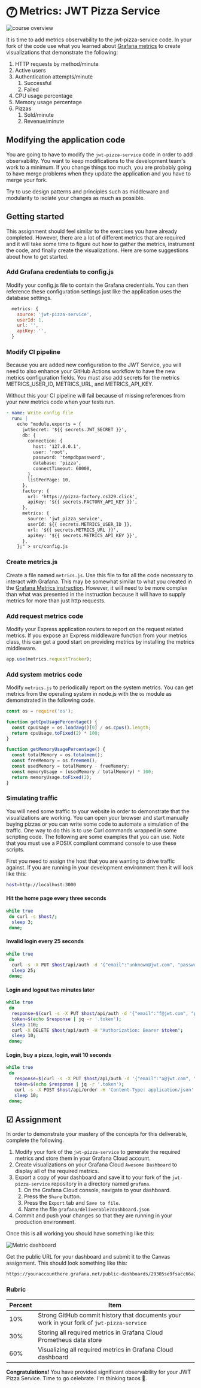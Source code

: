 # ⓻ Metrics: JWT Pizza Service

![course overview](../sharedImages/courseOverview.png)

It is time to add metrics observability to the jwt-pizza-service code. In your fork of the code use what you learned about [Grafana metrics](../grafanaMetrics/grafanaMetrics.md) to create visualizations that demonstrate the following:

1. HTTP requests by method/minute
1. Active users
1. Authentication attempts/minute
   1. Successful
   1. Failed
1. CPU usage percentage
1. Memory usage percentage
1. Pizzas
   1. Sold/minute
   1. Revenue/minute

## Modifying the application code

You are going to have to modify the `jwt-pizza-service` code in order to add observability. You want to keep modifications to the development team's work to a minimum. If you change things too much, you are probably going to have merge problems when they update the application and you have to merge your fork.

Try to use design patterns and principles such as middleware and modularity to isolate your changes as much as possible.

## Getting started

This assignment should feel similar to the exercises you have already completed. However, there are a lot of different metrics that are required and it will take some time to figure out how to gather the metrics, instrument the code, and finally create the visualizations. Here are some suggestions about how to get started.

### Add Grafana credentials to config.js

Modify your config.js file to contain the Grafana credentials. You can then reference these configuration settings just like the application uses the database settings.

```js
  metrics: {
    source: 'jwt-pizza-service',
    userId: 1,
    url: '',
    apiKey: '',
  }
```

### Modify CI pipeline

Because you are added new configuration to the JWT Service, you will need to also enhance your GitHub Actions workflow to have the new metrics configuration fields. You must also add secrets for the metrics METRICS_USER_ID, METRICS_URL, and METRICS_API_KEY.

Without this your CI pipeline will fail because of missing references from your new metrics code when your tests run.

```yml
- name: Write config file
  run: |
    echo "module.exports = {
      jwtSecret: '${{ secrets.JWT_SECRET }}',
      db: {
        connection: {
          host: '127.0.0.1',
          user: 'root',
          password: 'tempdbpassword',
          database: 'pizza',
          connectTimeout: 60000,
        },
        listPerPage: 10,
      },
      factory: {
        url: 'https://pizza-factory.cs329.click',
        apiKey: '${{ secrets.FACTORY_API_KEY }}',
      },
      metrics: {
        source: 'jwt_pizza_service',
        userId: ${{ secrets.METRICS_USER_ID }},
        url: '${{ secrets.METRICS_URL }}',
        apiKey: '${{ secrets.METRICS_API_KEY }}',
      },            
    };" > src/config.js
```

### Create metrics.js

Create a file named `metrics.js`. Use this file to for all the code necessary to interact with Grafana. This may be somewhat similar to what you created in the [Grafana Metrics instruction](../grafanaMetrics/grafanaMetrics.md). However, it will need to be more complex than what was presented in the instruction because it will have to supply metrics for more than just http requests.

### Add request metrics code

Modify your Express application routers to report on the request related metrics. If you expose an Express middleware function from your metrics class, this can get a good start on providing metrics by installing the metrics middleware.

```js
app.use(metrics.requestTracker);
```

### Add system metrics code

Modify `metrics.js` to periodically report on the system metrics. You can get metrics from the operating system in node.js with the `os` module as demonstrated in the following code.

```js
const os = require('os');

function getCpuUsagePercentage() {
  const cpuUsage = os.loadavg()[0] / os.cpus().length;
  return cpuUsage.toFixed(2) * 100;
}

function getMemoryUsagePercentage() {
  const totalMemory = os.totalmem();
  const freeMemory = os.freemem();
  const usedMemory = totalMemory - freeMemory;
  const memoryUsage = (usedMemory / totalMemory) * 100;
  return memoryUsage.toFixed(2);
}
```

### Simulating traffic

You will need some traffic to your website in order to demonstrate that the visualizations are working. You can open your browser and start manually buying pizzas or you can write some code to automate a simulation of the traffic. One way to do this is to use Curl commands wrapped in some scripting code. The following are some examples that you can use. Note that you must use a POSIX compliant command console to use these scripts.

First you need to assign the host that you are wanting to drive traffic against. If you are running in your development environment then it will look like this:

```sh
host=http://localhost:3000
```

#### Hit the home page every three seconds

```sh
while true
 do curl -s $host/;
  sleep 3;
 done;
```

#### Invalid login every 25 seconds

```sh
while true
 do
  curl -s -X PUT $host/api/auth -d '{"email":"unknown@jwt.com", "password":"bad"}' -H 'Content-Type: application/json';
  sleep 25;
 done;
```

#### Login and logout two minutes later

```sh
while true
 do
  response=$(curl -s -X PUT $host/api/auth -d '{"email":"f@jwt.com", "password":"franchisee"}' -H 'Content-Type: application/json');
  token=$(echo $response | jq -r '.token');
  sleep 110;
  curl -X DELETE $host/api/auth -H "Authorization: Bearer $token";
  sleep 10;
 done;
```

#### Login, buy a pizza, login, wait 10 seconds

```sh
while true
 do
   response=$(curl -s -X PUT $host/api/auth -d '{"email":"a@jwt.com", "password":"admin"}' -H 'Content-Type: application/json');
   token=$(echo $response | jq -r '.token');
   curl -s -X POST $host/api/order -H 'Content-Type: application/json' -d '{"franchiseId": 1, "storeId":1, "items":[{ "menuId": 1, "description": "Veggie", "price": 0.05 }]}'  -H "Authorization: Bearer $token"; curl -X DELETE $host/api/auth -H "Authorization: Bearer $token";
   sleep 10;
 done;
```

## ☑ Assignment

In order to demonstrate your mastery of the concepts for this deliverable, complete the following.

1. Modify your fork of the `jwt-pizza-service` to generate the required metrics and store them in your Grafana Cloud account.
1. Create visualizations on your Grafana Cloud `Awesome Dashboard` to display all of the required metrics.
1. Export a copy of your dashboard and save it to your fork of the `jwt-pizza-service` repository in a directory named `grafana`.
   1. On the Grafana Cloud console, navigate to your dashboard.
   1. Press the `Share` button.
   1. Press the `Export` tab and `Save to file`.
   1. Name the file `grafana/deliverable7dashboard.json`
1. Commit and push your changes so that they are running in your production environment.

Once this is all working you should have something like this:

![Metric dashboard](metricDashboard.png)

Get the public URL for your dashboard and submit it to the Canvas assignment. This should look something like this:

```txt
https://youraccounthere.grafana.net/public-dashboards/29305se9fsacc66a21fa91899b75734
```

### Rubric

| Percent | Item                                                                                      |
| ------- | ----------------------------------------------------------------------------------------- |
| 10%     | Strong GitHub commit history that documents your work in your fork of `jwt-pizza-service` |
| 30%     | Storing all required metrics in Grafana Cloud Prometheus data store                       |
| 60%     | Visualizing all required metrics in Grafana Cloud dashboard                               |

**Congratulations!** You have provided significant observability for your JWT Pizza Service. Time to go celebrate. I'm thinking tacos 🌮.
